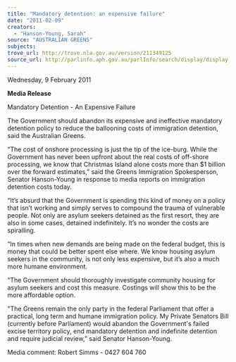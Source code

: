 ```yaml
---
title: "Mandatory detention: an expensive failure"
date: "2011-02-09"
creators:
  - "Hanson-Young, Sarah"
source: "AUSTRALIAN GREENS"
subjects:
trove_url: http://trove.nla.gov.au/version/211349125
source_url: http://parlinfo.aph.gov.au/parlInfo/search/display/display.w3p;query=Id%3A%22media/pressrel/542568%22
---
```


 Wednesday, 9 February 2011    

 **Media Release**   

 Mandatory Detention - An Expensive Failure    

 The Government should abandon its expensive and ineffective mandatory detention  policy to reduce the ballooning costs of immigration detention, said the Australian  Greens.    

 “The cost of onshore processing is just the tip of the ice-burg. While the Government  has never been upfront about the real costs of off-shore processing, we know that  Christmas Island alone costs more than $1 billion over the forward estimates,” said  the Greens Immigration Spokesperson, Senator Hanson-Young in response to  media reports on immigration detention costs today.    

 “It’s absurd that the Government is spending this kind of money on a policy that isn’t  working and simply serves to compound the trauma of vulnerable people. Not only  are asylum seekers detained as the first resort, they are also in some cases,  detained indefinitely. It’s no wonder the costs are spiralling.   

 “In times when new demands are being made on the federal budget, this is money  that could be better spent else where. We know housing asylum seekers in the  community, is not only less expensive, but it’s also a much more humane  environment.    

 “The Government should  thoroughly investigate community housing for asylum  seekers and cost this measure. Costings will show this to be the more affordable  option.  

 "The Greens remain the only party in the federal Parliament that offer a practical,  long term and humane immigration policy. My Private Senators Bill (currently before  Parliament) would abandon the Government's failed excise territory policy, end  mandatory detention and indefinite detention and require judicial review,” said  Senator Hanson-Young.  

 Media comment: Robert Simms - 0427 604 760  

  


